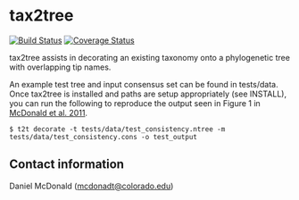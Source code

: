 tax2tree
========

[![Build Status](https://travis-ci.org/biocore/tax2tree.png?branch=master)](https://travis-ci.org/biocore/tax2tree) [![Coverage Status](https://coveralls.io/repos/biocore/tax2tree/badge.png)](https://coveralls.io/r/biocore/tax2tree)

tax2tree assists in decorating an existing taxonomy onto a phylogenetic tree
with overlapping tip names.

An example test tree and input consensus set can be found in tests/data. Once
tax2tree is installed and paths are setup appropriately (see INSTALL), you can
run the following to reproduce the output seen in Figure 1 in 
[McDonald et al. 2011](http://www.ncbi.nlm.nih.gov/pubmed/22134646).

    $ t2t decorate -t tests/data/test_consistency.ntree -m tests/data/test_consistency.cons -o test_output

Contact information
-------------------
Daniel McDonald (mcdonadt@colorado.edu)
